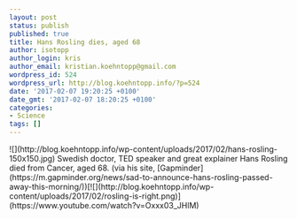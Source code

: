 ```yaml
---
layout: post
status: publish
published: true
title: Hans Rosling dies, aged 68
author: isotopp
author_login: kris
author_email: kristian.koehntopp@gmail.com
wordpress_id: 524
wordpress_url: http://blog.koehntopp.info/?p=524
date: '2017-02-07 19:20:25 +0100'
date_gmt: '2017-02-07 18:20:25 +0100'
categories:
- Science
tags: []
---
```

<p> ![](http://blog.koehntopp.info/wp-content/uploads/2017/02/hans-rosling-150x150.jpg) Swedish doctor, TED speaker and great explainer Hans Rosling died from Cancer, aged 68. (via his site, [Gapminder](https://m.gapminder.org/news/sad-to-announce-hans-rosling-passed-away-this-morning/))<!--more-->[![](http://blog.koehntopp.info/wp-content/uploads/2017/02/rosling-is-right.png)](https://www.youtube.com/watch?v=Oxxx03_JHlM)</p>
